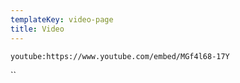 ```yaml
---
templateKey: video-page
title: Video
---
```

`youtube:https://www.youtube.com/embed/MGf4l68-17Y`

``
